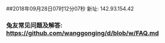 ##2018年09月28日07时12分07秒 新址: 142.93.154.42
### 兔友常见问题及解答: https://github.com/wanggonging/d/blob/w/FAQ.md
